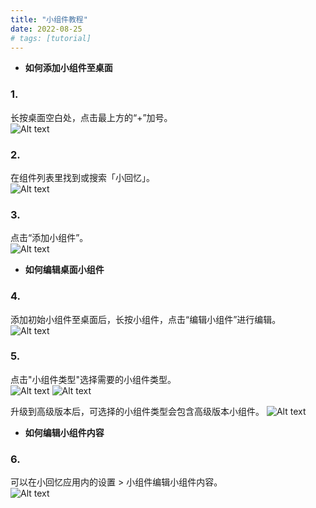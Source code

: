 ```yaml
---
title: "小组件教程"
date: 2022-08-25
# tags: [tutorial]
---
```


- **如何添加小组件至桌面**
### 1.
长按桌面空白处，点击最上方的“+”加号。\
![Alt text](/images/tutorial_zhhans_1.jpg?raw=true "Optional Title")

### 2.
在组件列表里找到或搜索「小回忆」。\
![Alt text](/images/tutorial_zhhans_2.jpg?raw=true "Optional Title")

### 3.
点击“添加小组件”。\
![Alt text](/images/tutorial_zhhans_3.jpg?raw=true "Optional Title")

- **如何编辑桌面小组件**
### 4. 
添加初始小组件至桌面后，长按小组件，点击“编辑小组件”进行编辑。\
![Alt text](/images/tutorial_zhhans_4.jpg?raw=true "Optional Title")

### 5.
点击"小组件类型"选择需要的小组件类型。\
![Alt text](/images/tutorial_zhhans_5.jpg?raw=true "Optional Title")
![Alt text](/images/tutorial_zhhans_5_1.jpg?raw=true "Optional Title")

升级到高级版本后，可选择的小组件类型会包含高级版本小组件。
![Alt text](/images/tutorial_zhhans_5_2.jpg?raw=true "Optional Title")

- **如何编辑小组件内容**
### 6.
可以在小回忆应用内的设置 > 小组件编辑小组件内容。\
![Alt text](/images/tutorial_zhhans_6.jpg?raw=true "Optional Title")
